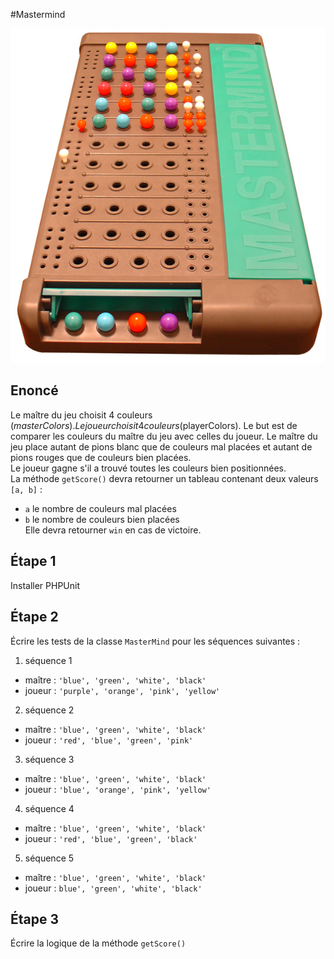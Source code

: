 #Mastermind

![](Mastermind.jpg)

## Enoncé

Le maître du jeu choisit 4 couleurs ($masterColors).
Le joueur choisit 4 couleurs ($playerColors).
Le but est de comparer les couleurs du maître du jeu avec celles du joueur.
Le maître du jeu place autant de pions blanc que de couleurs mal placées et autant de pions rouges que de couleurs bien placées.  
Le joueur gagne s'il a trouvé toutes les couleurs bien positionnées.  
La méthode `getScore()` devra retourner un tableau contenant deux valeurs `[a, b]` :
- `a` le nombre de couleurs mal placées
- `b` le nombre de couleurs bien placées  
Elle devra retourner `win` en cas de victoire.
    
## Étape 1
Installer PHPUnit

## Étape 2  
Écrire les tests de la classe `MasterMind` pour les séquences suivantes :
1. séquence 1
-  maître : `'blue', 'green', 'white', 'black'`
- joueur : `'purple', 'orange', 'pink', 'yellow'`
2. séquence 2
- maître : `'blue', 'green', 'white', 'black'`
- joueur : `'red', 'blue', 'green', 'pink'`
3. séquence 3
- maître : `'blue', 'green', 'white', 'black'`
- joueur : `'blue', 'orange', 'pink', 'yellow'`
4. séquence 4
- maître : `'blue', 'green', 'white', 'black'`
- joueur : `'red', 'blue', 'green', 'black'`
5. séquence 5
- maître : `'blue', 'green', 'white', 'black'`
- joueur : `blue', 'green', 'white', 'black'`


## Étape 3
Écrire la logique de la méthode `getScore()`


